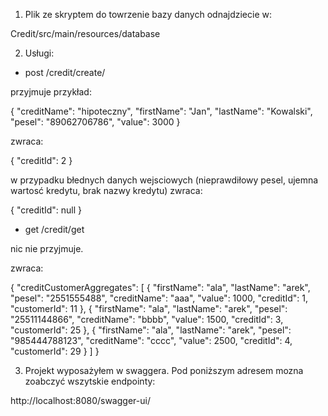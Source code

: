1) Plik ze skryptem do towrzenie bazy danych odnajdziecie w:

Credit/src/main/resources/database

2) Usługi: 

- post /credit/create/ 

przyjmuje przykład:

{
"creditName": "hipoteczny",
"firstName": "Jan",
"lastName": "Kowalski",
"pesel": "89062706786",
"value": 3000
}

zwraca: 

{
"creditId": 2
}

w przypadku błednych danych wejsciowych (nieprawdiłowy pesel, ujemna wartosć kredytu, brak nazwy kredytu) zwraca:

{
"creditId": null
}

- get /credit/get

nic nie przyjmuje. 

zwraca:

{
"creditCustomerAggregates": [
{
"firstName": "ala",
"lastName": "arek",
"pesel": "2551555488",
"creditName": "aaa",
"value": 1000,
"creditId": 1,
"customerId": 11
},
{
"firstName": "ala",
"lastName": "arek",
"pesel": "25511144866",
"creditName": "bbbb",
"value": 1500,
"creditId": 3,
"customerId": 25
},
{
"firstName": "ala",
"lastName": "arek",
"pesel": "985444788123",
"creditName": "cccc",
"value": 2500,
"creditId": 4,
"customerId": 29
}
]
}

3. Projekt wyposażyłem w swaggera. Pod poniższym adresem mozna zoabczyć wszytskie endpointy:

http://localhost:8080/swagger-ui/
